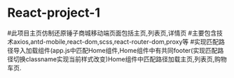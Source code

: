 # React-project-1
#此项目主页仿制还原锤子商城移动端页面包括主页,列表页,详情页
#主要包含技术axios,antd-mobile,react-dom,scss,react-router-dom,proxy等
#实现匹配路径导入加载组件(app.js中匹配Home组件,Home组件中有共同footer(实现<NavLink exact activeClassName="active" to="/">匹配路径切换classname实现当前样式改变)Home组件中匹配路径加载主页,列表页,购物车页.
